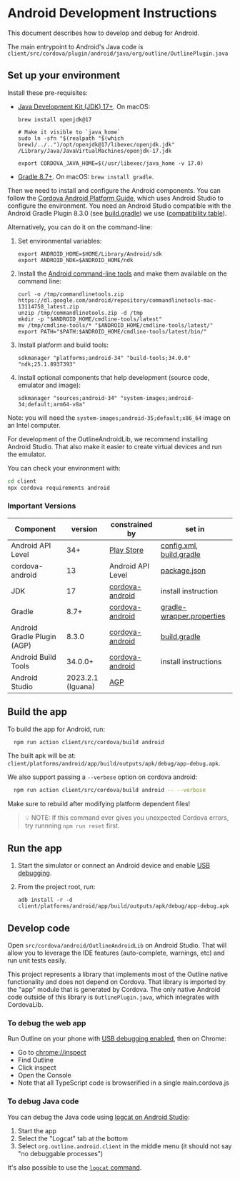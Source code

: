 # Android Development Instructions

This document describes how to develop and debug for Android.

The main entrypoint to Android's Java code is `client/src/cordova/plugin/android/java/org/outline/OutlinePlugin.java`

## Set up your environment

Install these pre-requisites:

- [Java Development Kit (JDK) 17+](https://jdk.java.net/archive/). On macOS:

  ```shell
  brew install openjdk@17

  # Make it visible to `java_home`
  sudo ln -sfn "$(realpath "$(which brew)/../..")/opt/openjdk@17/libexec/openjdk.jdk" /Library/Java/JavaVirtualMachines/openjdk-17.jdk

  export CORDOVA_JAVA_HOME=$(/usr/libexec/java_home -v 17.0)
  ```

- [Gradle 8.7+](https://gradle.org/install/). On macOS: `brew install gradle`.

Then we need to install and configure the Android components. You can follow the [Cordova Android Platform Guide](https://cordova.apache.org/docs/en/latest/guide/platforms/android/index.html), which uses Android Studio to configure the environment. You need an Android Studio compatible with the Android Gradle Plugin 8.3.0 (see [build.gradle](client/src/cordova/android/OutlineAndroidLib/build.gradle)) we use ([compatibility table](https://developer.android.com/studio/releases#android_gradle_plugin_and_android_studio_compatibility)).

Alternatively, you can do it on the command-line:

1. Set environmental variables:

    ```shell
    export ANDROID_HOME=$HOME/Library/Android/sdk
    export ANDROID_NDK=$ANDROID_HOME/ndk
    ```

1. Install the [Android command-line tools](https://developer.android.com/studio#command-line-tools-only) and make them available on the command line:

    ```shell
    curl -o /tmp/commandlinetools.zip https://dl.google.com/android/repository/commandlinetools-mac-13114758_latest.zip
    unzip /tmp/commandlinetools.zip -d /tmp
    mkdir -p "$ANDROID_HOME/cmdline-tools/latest"
    mv /tmp/cmdline-tools/* "$ANDROID_HOME/cmdline-tools/latest/"
    export PATH="$PATH:$ANDROID_HOME/cmdline-tools/latest/bin/"
    ```
  
1. Install platform and build tools:

    ```shell
    sdkmanager "platforms;android-34" "build-tools;34.0.0" "ndk;25.1.8937393" 
    ```

1. Install optional components that help development (source code, emulator and image):

    ```shell
    sdkmanager "sources;android-34" "system-images;android-34;default;arm64-v8a"
    ```

  Note: you will need the `system-images;android-35;default;x86_64` image on an Intel computer.

For development of the OutlineAndroidLib, we recommend installing Android Studio. That also make it easier to create virtual devices and run the emulator.

You can check your environment with:

```sh
cd client
npx cordova requirements android
```

### Important Versions

| Component  | version  | constrained by | set in  |
|---|---|---|---|
| Android API Level | 34+ | [Play Store](https://developer.android.com/google/play/requirements/target-sdk) | [config.xml](../../../config.xml), [build.gradle](./OutlineAndroidLib/outline/build.gradle) |
| cordova-android | 13 | Android API Level | [package.json](../../../package.json) |
| JDK | 17 | [cordova-android](https://cordova.apache.org/docs/en/latest/guide/platforms/android/index.html#android-api-level-support) | install instruction |
| Gradle | 8.7+ | [cordova-android](https://cordova.apache.org/docs/en/latest/guide/platforms/android/index.html#android-api-level-support) | [gradle-wrapper.properties](./OutlineAndroidLib/gradle/wrapper/gradle-wrapper.properties) |
| Android Gradle Plugin (AGP) | 8.3.0 | [cordova-android](https://cordova.apache.org/docs/en/latest/guide/platforms/android/index.html#android-api-level-support) | [build.gradle](../android/OutlineAndroidLib/build.gradle) |
| Android Build Tools | 34.0.0+ | [cordova-android](https://cordova.apache.org/docs/en/latest/guide/platforms/android/index.html#android-api-level-support) | install instructions |
| Android Studio | 2023.2.1  (Iguana) | [AGP](https://developer.android.com/studio/releases#android_gradle_plugin_and_android_studio_compatibility) | |

## Build the app

To build the app for Android, run:

```sh
  npm run action client/src/cordova/build android
```

The built apk will be at: `client/platforms/android/app/build/outputs/apk/debug/app-debug.apk`.

We also support passing a `--verbose` option on cordova android:

```sh
  npm run action client/src/cordova/build android -- --verbose
```

Make sure to rebuild after modifying platform dependent files!

> 💡 NOTE: If this command ever gives you unexpected Cordova errors, try runnning `npm run reset` first.

## Run the app

1. Start the simulator or connect an Android device and enable [USB debugging](https://developer.android.com/studio/debug/dev-options.html#enable).
1. From the project root, run:

   ```shell
   adb install -r -d client/platforms/android/app/build/outputs/apk/debug/app-debug.apk
   ```

## Develop code

Open `src/cordova/android/OutlineAndroidLib` on Android Studio. That will allow you to leverage the IDE features (auto-complete, warnings, etc) and run unit tests easily.

This project represents a library that implements most of the Outline native functionality and does not depend on Cordova. That library is imported by the "app" module that is generated by Cordova. The only native Android code outside of this library is `OutlinePlugin.java`, which integrates with CordovaLib.

### To debug the web app

Run Outline on your phone with [USB debugging enabled](https://developer.android.com/studio/debug/dev-options.html#enable), then on Chrome:

- Go to [chrome://inspect](chrome://inspect)
- Find Outline
- Click inspect
- Open the Console
- Note that all TypeScript code is browserified in a single main.cordova.js

### To debug Java code

You can debug the Java code using [logcat on Android Studio](https://developer.android.com/studio/debug/logcat):

1. Start the app
1. Select the "Logcat" tab at the bottom
1. Select `org.outline.android.client` in the middle menu (it should not say "no debuggable processes")

It's also possible to use the [`logcat` command](https://developer.android.com/tools/logcat).
